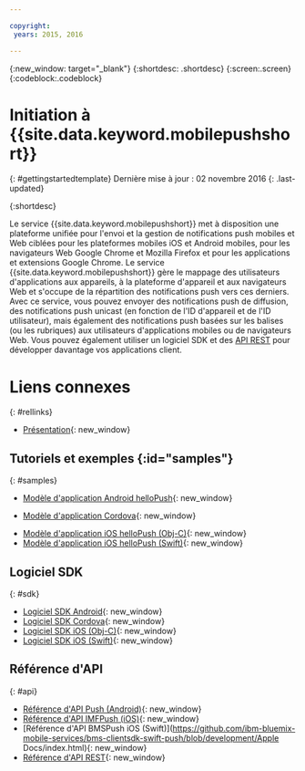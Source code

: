 ```yaml
---

copyright:
 years: 2015, 2016

---
```


{:new_window: target="_blank"}
{:shortdesc: .shortdesc}
{:screen:.screen}
{:codeblock:.codeblock}

# Initiation à {{site.data.keyword.mobilepushshort}}
{: #gettingstartedtemplate}
Dernière mise à jour : 02 novembre 2016
{: .last-updated}

{:shortdesc}

Le service {{site.data.keyword.mobilepushshort}} met à disposition une plateforme unifiée pour l'envoi et la gestion de notifications push mobiles et Web ciblées pour les plateformes mobiles iOS et Android mobiles, pour les navigateurs Web Google Chrome et Mozilla Firefox et pour les applications et extensions Google Chrome. Le service {{site.data.keyword.mobilepushshort}} gère le mappage des utilisateurs d'applications aux appareils, à la plateforme d'appareil et aux navigateurs Web et s'occupe de la répartition des notifications push vers ces derniers. Avec ce service, vous pouvez envoyer des notifications push de diffusion, des notifications push unicast (en fonction de l'ID d'appareil et de l'ID utilisateur), mais également des notifications push basées sur les balises (ou les rubriques) aux utilisateurs d'applications mobiles ou de navigateurs Web. Vous pouvez également utiliser un logiciel SDK et des [API REST](https://mobile.{DomainName}/imfpush/) pour développer davantage vos applications client.


# Liens connexes
{: #rellinks}

* [Présentation](c_overview_push.html){: new_window}

## Tutoriels et exemples {:id="samples"}
{: #samples}
* [Modèle d'application Android helloPush](https://github.com/ibm-bluemix-mobile-services/bms-samples-android-hellopush/){: new_window}
- [Modèle d'application Cordova](https://github.com/ibm-bluemix-mobile-services/bms-samples-cordova-hellopush){: new_window}
* [Modèle d'application iOS helloPush (Obj-C)](https://github.com/ibm-bluemix-mobile-services/bms-samples-ios-hellopush/){: new_window}
* [Modèle d'application iOS helloPush (Swift)](https://github.com/ibm-bluemix-mobile-services/bms-samples-swift-hellopush){: new_window}

## Logiciel SDK
{: #sdk}
* [Logiciel SDK Android](https://github.com/ibm-bluemix-mobile-services/bms-clientsdk-android-push){: new_window}
* [Logiciel SDK Cordova](https://github.com/ibm-bluemix-mobile-services/bms-clientsdk-cordova-plugin-push){: new_window}
* [Logiciel SDK iOS (Obj-C)](https://hub.jazz.net/git/bluemixmobilesdk/imf-ios-sdk/archive?revstr=master){: new_window}
* [Logiciel SDK iOS (Swift)](https://codeload.github.com/ibm-bluemix-mobile-services/bms-clientsdk-swift-push/zip/master){: new_window}

## Référence d'API
{: #api}
* [Référence d'API Push (Android)](https://classicdocs.ng.bluemix.net/docs/api/content/api/mobilefirst/android/push-api-doc/overview-summary.html){: new_window}
* [Référence d'API IMFPush (iOS)](https://classicdocs.ng.bluemix.net/docs/api/content/api/mobilefirst/ios/IMFPush_api-doc/html/index.html){: new_window}
* [Référence d'API BMSPush iOS (Swift)](https://github.com/ibm-bluemix-mobile-services/bms-clientsdk-swift-push/blob/development/Apple Docs/index.html){: new_window}
* [Référence d'API REST](https://mobile.{DomainName}/imfpush/){: new_window}
